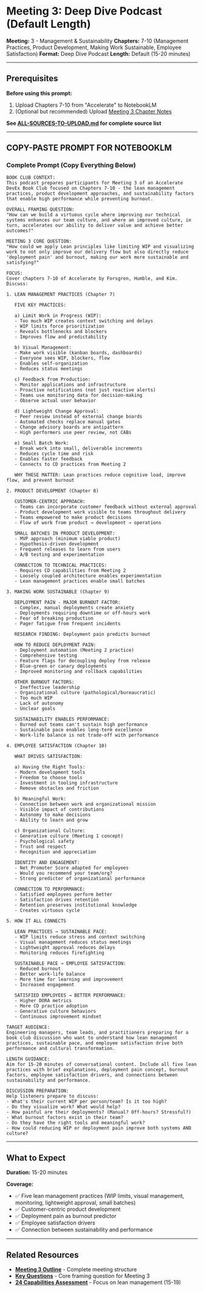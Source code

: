 # Meeting 3: Deep Dive Podcast (Default Length)

**Meeting:** 3 - Management & Sustainability
**Chapters:** 7-10 (Management Practices, Product Development, Making Work Sustainable, Employee Satisfaction)
**Format:** Deep Dive Podcast
**Length:** Default (15-20 minutes)

---

## Prerequisites

**Before using this prompt:**
1. Upload Chapters 7-10 from "Accelerate" to NotebookLM
2. (Optional but recommended) Upload [Meeting 3 Chapter Notes](../../meetings/meeting-3/chapter-notes.md)

**See [ALL-SOURCES-TO-UPLOAD.md](ALL-SOURCES-TO-UPLOAD.md) for complete source list**

---

## COPY-PASTE PROMPT FOR NOTEBOOKLM

### Complete Prompt (Copy Everything Below)

```
BOOK CLUB CONTEXT:
This podcast prepares participants for Meeting 3 of an Accelerate DevEx Book Club focused on Chapters 7-10 - the lean management practices, product development approaches, and sustainability factors that enable high performance while preventing burnout.

OVERALL FRAMING QUESTION:
"How can we build a virtuous cycle where improving our technical systems enhances our team culture, and where an improved culture, in turn, accelerates our ability to deliver value and achieve better outcomes?"

MEETING 3 CORE QUESTION:
"How could we apply Lean principles like limiting WIP and visualizing work to not only improve our delivery flow but also directly reduce 'deployment pain' and burnout, making our work more sustainable and satisfying?"

FOCUS:
Cover chapters 7-10 of Accelerate by Forsgren, Humble, and Kim. Discuss:

1. LEAN MANAGEMENT PRACTICES (Chapter 7)

   FIVE KEY PRACTICES:

   a) Limit Work in Progress (WIP):
   - Too much WIP creates context switching and delays
   - WIP limits force prioritization
   - Reveals bottlenecks and blockers
   - Improves flow and predictability

   b) Visual Management:
   - Make work visible (kanban boards, dashboards)
   - Everyone sees WIP, blockers, flow
   - Enables self-organization
   - Reduces status meetings

   c) Feedback from Production:
   - Monitor applications and infrastructure
   - Proactive notifications (not just reactive alerts)
   - Teams use monitoring data for decision-making
   - Observe actual user behavior

   d) Lightweight Change Approval:
   - Peer review instead of external change boards
   - Automated checks replace manual gates
   - Change advisory boards are antipattern
   - High performers use peer review, not CABs

   e) Small Batch Work:
   - Break work into small, deliverable increments
   - Reduces cycle time and risk
   - Enables faster feedback
   - Connects to CD practices from Meeting 2

   WHY THESE MATTER: Lean practices reduce cognitive load, improve flow, and prevent burnout

2. PRODUCT DEVELOPMENT (Chapter 8)

   CUSTOMER-CENTRIC APPROACH:
   - Teams can incorporate customer feedback without external approval
   - Product development work visible to teams throughout delivery
   - Teams empowered to make product decisions
   - Flow of work from product → development → operations

   SMALL BATCHES IN PRODUCT DEVELOPMENT:
   - MVP approach (minimum viable product)
   - Hypothesis-driven development
   - Frequent releases to learn from users
   - A/B testing and experimentation

   CONNECTION TO TECHNICAL PRACTICES:
   - Requires CD capabilities from Meeting 2
   - Loosely coupled architecture enables experimentation
   - Lean management practices enable small batches

3. MAKING WORK SUSTAINABLE (Chapter 9)

   DEPLOYMENT PAIN - MAJOR BURNOUT FACTOR:
   - Complex, manual deployments create anxiety
   - Deployments requiring downtime or off-hours work
   - Fear of breaking production
   - Pager fatigue from frequent incidents

   RESEARCH FINDING: Deployment pain predicts burnout

   HOW TO REDUCE DEPLOYMENT PAIN:
   - Deployment automation (Meeting 2 practice)
   - Comprehensive testing
   - Feature flags for decoupling deploy from release
   - Blue-green or canary deployments
   - Improved monitoring and rollback capabilities

   OTHER BURNOUT FACTORS:
   - Ineffective leadership
   - Organizational culture (pathological/bureaucratic)
   - Too much WIP
   - Lack of autonomy
   - Unclear goals

   SUSTAINABILITY ENABLES PERFORMANCE:
   - Burned out teams can't sustain high performance
   - Sustainable pace enables long-term excellence
   - Work-life balance is not trade-off with performance

4. EMPLOYEE SATISFACTION (Chapter 10)

   WHAT DRIVES SATISFACTION:

   a) Having the Right Tools:
   - Modern development tools
   - Freedom to choose tools
   - Investment in tooling infrastructure
   - Remove obstacles and friction

   b) Meaningful Work:
   - Connection between work and organizational mission
   - Visible impact of contributions
   - Autonomy to make decisions
   - Ability to learn and grow

   c) Organizational Culture:
   - Generative culture (Meeting 1 concept)
   - Psychological safety
   - Trust and respect
   - Recognition and appreciation

   IDENTITY AND ENGAGEMENT:
   - Net Promoter Score adapted for employees
   - Would you recommend your team/org?
   - Strong predictor of organizational performance

   CONNECTION TO PERFORMANCE:
   - Satisfied employees perform better
   - Satisfaction drives retention
   - Retention preserves institutional knowledge
   - Creates virtuous cycle

5. HOW IT ALL CONNECTS

   LEAN PRACTICES → SUSTAINABLE PACE:
   - WIP limits reduce stress and context switching
   - Visual management reduces status meetings
   - Lightweight approval reduces delays
   - Monitoring reduces firefighting

   SUSTAINABLE PACE → EMPLOYEE SATISFACTION:
   - Reduced burnout
   - Better work-life balance
   - More time for learning and improvement
   - Increased engagement

   SATISFIED EMPLOYEES → BETTER PERFORMANCE:
   - Higher DORA metrics
   - More CD practice adoption
   - Generative culture behaviors
   - Continuous improvement mindset

TARGET AUDIENCE:
Engineering managers, team leads, and practitioners preparing for a book club discussion who want to understand how lean management practices, sustainable pace, and employee satisfaction drive both performance and cultural transformation.

LENGTH GUIDANCE:
Aim for 15-20 minutes of conversational content. Include all five lean practices with brief explanations, deployment pain concept, burnout factors, employee satisfaction drivers, and connections between sustainability and performance.

DISCUSSION PREPARATION:
Help listeners prepare to discuss:
- What's their current WIP per person/team? Is it too high?
- Do they visualize work? What would help?
- How painful are their deployments? (Manual? Off-hours? Stressful?)
- What burnout factors exist in their team?
- Do they have the right tools and meaningful work?
- How could reducing WIP or deployment pain improve both systems AND culture?
```

---

## What to Expect

**Duration:** 15-20 minutes

**Coverage:**
- ✅ Five lean management practices (WIP limits, visual management, monitoring, lightweight approval, small batches)
- ✅ Customer-centric product development
- ✅ Deployment pain as burnout predictor
- ✅ Employee satisfaction drivers
- ✅ Connection between sustainability and performance

---

## Related Resources

- **[Meeting 3 Outline](../../meetings/meeting-3/outline.md)** - Complete meeting structure
- **[Key Questions](../../key-questions.md)** - Core framing question for Meeting 3
- **[24 Capabilities Assessment](../../assessments/24-capabilities-assessment.md)** - Focus on lean management (15-19)

